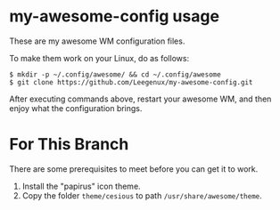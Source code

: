 # my-awesome-config usage

These are my awesome WM configuration files.

To make them work on your Linux, do as follows:
```
$ mkdir -p ~/.config/awesome/ && cd ~/.config/awesome 
$ git clone https://github.com/Leegenux/my-awesome-config.git
```
After executing commands above, restart your awesome WM, and then enjoy what the configuration brings.

# For This Branch

There are some prerequisites to meet before you can get it to work.

1. Install the "papirus" icon theme.
2. Copy the folder `theme/cesious` to path `/usr/share/awesome/theme`.
